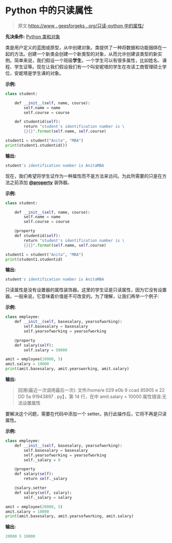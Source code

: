 # Python 中的只读属性

> 原文:[https://www . geesforgeks . org/只读-python 中的属性/](https://www.geeksforgeeks.org/read-only-properties-in-python/)

**先决条件:** [Python 类和对象](https://www.geeksforgeeks.org/python-classes-and-objects/)

类是用户定义的蓝图或原型，从中创建对象。类提供了一种将数据和功能捆绑在一起的方法。创建一个新类会创建一个新类型的对象，从而允许创建该类型的新实例。简单来说，我们假设一个班级**学生**，一个学生可以有很多属性，比如姓名、课程、学生证等。现在让我们假设我们有一个叫安妮塔的学生在攻读工商管理硕士学位，安妮塔是学生课的对象。

**示例:**

```py
class student:

    def __init__(self, name, course):
        self.name = name
        self.course = course

    def studentid(self):
        return "student's identification number is \
        {}{}".format(self.name, self.course)

student1 = student("Anita", "MBA")
print(student1.studentid())
```

**输出:**

```py
student's identification number is AnitaMBA
```

现在，我们希望将学生证作为一种属性而不是方法来访问。为此所需要的只是在方法之前添加 **[@property](https://www.geeksforgeeks.org/python-property-decorator-property/)** 装饰器。

**示例:**

```py
class student:

    def __init__(self, name, course):
        self.name = name
        self.course = course

    @property
    def studentid(self):
        return "student's identification number is \
        {}{}".format(self.name, self.course)

student1 = student("Anita", "MBA")
print(student1.studentid)
```

**输出:**

```py
student's identification number is AnitaMBA
```

只读属性是没有设置器的属性装饰器。这里的学生证是只读属性，因为它没有设置器。一般来说，它意味着价值是不可改变的。为了理解，让我们再举一个例子:

**示例:**

```py
class employee:
    def __init__(self, basesalary, yearsofworking):
        self.basesalary = basesalary
        self.yearsofworking = yearsofworking

    @property
    def salary(self):
        self.salary = 50000

amit = employee(20000, 5)
amit.salary = 10000
print(amit.basesalary, amit.yearsworking, amit.salary)
```

**输出:**

> 回溯(最近一次调用最后一次):
> 文件/home/e 029 e0b 9 ccad 85905 e 22 DD 5a 91943897 . py】，第 14 行，在<module>中
> amit.salary = 10000
> 属性错误:无法设置属性</module>

要解决这个问题，需要在代码中添加一个 setter。执行此操作后，它将不再是只读属性。

**示例:**

```py
class employee:
    def __init__(self, basesalary, yearsofworking):
        self.basesalary = basesalary
        self.yearsofworking = yearsofworking
        self._salary = 0

    @property
    def salary(self):
        return self._salary

    @salary.setter
    def salary(self, salary):
        self._salary = salary

amit = employee(20000, 5)
amit.salary = 10000
print(amit.basesalary, amit.yearsofworking, amit.salary)
```

**输出:**

```py
20000 5 10000
```
